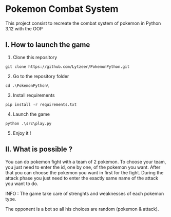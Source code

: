 # Pokemon Combat System

This project consist to recreate the combat system of pokemon in Python 3.12 with the OOP

## I. How to launch the game

1. Clone this repository
```shell
git clone https://github.com/Lytzeer/PokemonPython.git
```
2. Go to the repository folder
```shell
cd .\PokemonPython\
```
3. Install requirements
```shell
pip install -r requirements.txt
```
4. Launch the game
```shell
python .\src\play.py
```
5. Enjoy it !

## II. What is possible ?

You can do pokemon fight with a team of 2 pokemon.
To choose your team, you just need to enter the id, one by one, of the pokemon you want.
After that you can choose the pokemon you want in first for the fight.
During the attack phase you just need to enter the exactly same name of the attack you want to do.

INFO : The game take care of strenghts and weaknesses of each pokemon type.

The opponent is a bot so all his choices are random (pokemon & attack).